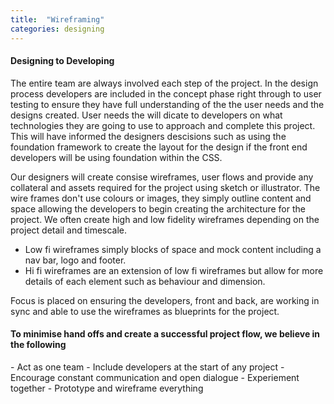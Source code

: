 ```yaml
---
title:  "Wireframing"
categories: designing
---
```


<h4>Designing to Developing</h4>
The entire team are always involved each step of the project. In the design process developers are included in the concept phase right through to user testing to ensure they have full understanding of the the user needs and the designs created. User needs the will dicate to developers on what technologies they are going to use to approach and complete this project. This will have informed the designers descisions such as using the foundation framework to create the layout for the design if the front end developers will be using foundation within the CSS. 

Our designers will create consise wireframes, user flows and provide any collateral and assets required for the project using sketch or illustrator. The wire frames don't use colours or images, they simply outline content and space allowing the developers to begin creating the architecture for the project. We often create high and low fidelity wireframes depending on the project detail and timescale. 

- Low fi wireframes simply blocks of space and mock content including a nav bar, logo and footer.
- Hi fi wireframes are an extension of low fi wireframes but allow for more details of each element such as behaviour and dimension.

Focus is placed on ensuring the developers, front and back, are working in sync and able to use the wireframes as blueprints for the project.

<h4>To minimise hand offs and create a successful project flow, we believe in the following</h4> 
- Act as one team
- Include developers at the start of any project
- Encourage constant communication and open dialogue
- Experiement together
- Prototype and wireframe everything 

